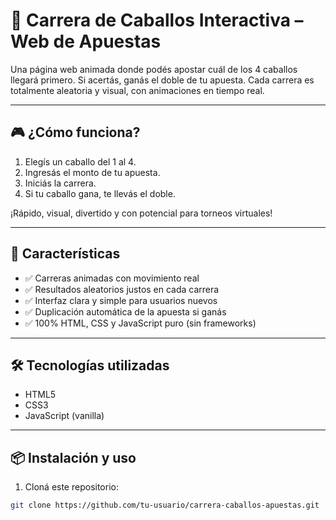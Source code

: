 # 🐎 Carrera de Caballos Interactiva – Web de Apuestas

Una página web animada donde podés apostar cuál de los 4 caballos llegará primero. Si acertás, ganás el doble de tu apuesta. Cada carrera es totalmente aleatoria y visual, con animaciones en tiempo real.

---

## 🎮 ¿Cómo funciona?

1. Elegís un caballo del 1 al 4.
2. Ingresás el monto de tu apuesta.
3. Iniciás la carrera.
4. Si tu caballo gana, te llevás el doble.

¡Rápido, visual, divertido y con potencial para torneos virtuales!

---

## 🚀 Características

- ✅ Carreras animadas con movimiento real
- ✅ Resultados aleatorios justos en cada carrera
- ✅ Interfaz clara y simple para usuarios nuevos
- ✅ Duplicación automática de la apuesta si ganás
- ✅ 100% HTML, CSS y JavaScript puro (sin frameworks)

---

## 🛠️ Tecnologías utilizadas

- HTML5
- CSS3
- JavaScript (vanilla)

---

## 📦 Instalación y uso

1. Cloná este repositorio:

```bash
git clone https://github.com/tu-usuario/carrera-caballos-apuestas.git
